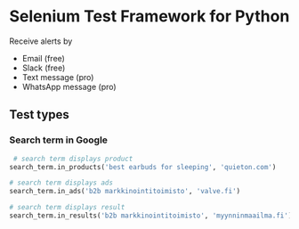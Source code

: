 # Selenium Test Framework for Python

Receive alerts by
- Email (free)
- Slack (free)
- Text message (pro)
- WhatsApp message (pro)

## Test types

### Search term in Google

```python
 # search term displays product
search_term.in_products('best earbuds for sleeping', 'quieton.com')
```

```python
# search term displays ads
search_term.in_ads('b2b markkinointitoimisto', 'valve.fi')
```

```python
# search term displays result
search_term.in_results('b2b markkinointitoimisto', 'myynninmaailma.fi')
```